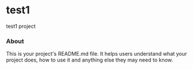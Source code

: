 test1
=====

test1 project

### About

This is your project's README.md file. It helps users understand what your
project does, how to use it and anything else they may need to know.